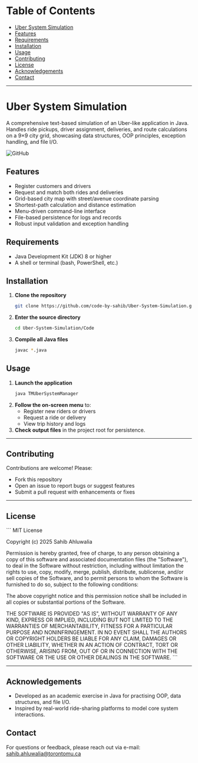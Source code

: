 # Table of Contents
- [Uber System Simulation](#uber-system-simulation)
- [Features](#features)
- [Requirements](#requirements)
- [Installation](#installation)
- [Usage](#usage)
- [Contributing](#contributing)
- [License](#license)
- [Acknowledgements](#acknowledgements)
- [Contact](#contact)

---

# Uber System Simulation
A comprehensive text-based simulation of an Uber-like application in Java.  
Handles ride pickups, driver assignment, deliveries, and route calculations on a 9×9 city grid, showcasing data structures, OOP principles, exception handling, and file I/O.  

![GitHub](https://img.shields.io/github/license/code-by-sahib/Uber-System-Simulation)

## Features
- Register customers and drivers  
- Request and match both rides and deliveries  
- Grid-based city map with street/avenue coordinate parsing  
- Shortest-path calculation and distance estimation  
- Menu-driven command-line interface  
- File-based persistence for logs and records  
- Robust input validation and exception handling  

## Requirements
- Java Development Kit (JDK) 8 or higher  
- A shell or terminal (bash, PowerShell, etc.)  

## Installation
1. **Clone the repository**  
   ```bash
   git clone https://github.com/code-by-sahib/Uber-System-Simulation.git
   ```
2. **Enter the source directory**  
   ```bash
   cd Uber-System-Simulation/Code
   ```
3. **Compile all Java files**  
   ```bash
   javac *.java
   ```

## Usage
1. **Launch the application**  
   ```bash
   java TMUberSystemManager
   ```
2. **Follow the on-screen menu** to:
   - Register new riders or drivers  
   - Request a ride or delivery  
   - View trip history and logs  
3. **Check output files** in the project root for persistence.

---

## Contributing
Contributions are welcome! Please:
- Fork this repository  
- Open an issue to report bugs or suggest features  
- Submit a pull request with enhancements or fixes  

---

## License
\`\`\`
MIT License

Copyright (c) 2025 Sahib Ahluwalia

Permission is hereby granted, free of charge, to any person obtaining a copy
of this software and associated documentation files (the "Software"), to deal
in the Software without restriction, including without limitation the rights
to use, copy, modify, merge, publish, distribute, sublicense, and/or sell
copies of the Software, and to permit persons to whom the Software is
furnished to do so, subject to the following conditions:

The above copyright notice and this permission notice shall 
be included in all copies or substantial portions of the Software.

THE SOFTWARE IS PROVIDED "AS IS", WITHOUT WARRANTY OF ANY KIND, 
EXPRESS OR IMPLIED, INCLUDING BUT NOT LIMITED TO THE WARRANTIES 
OF MERCHANTABILITY, FITNESS FOR A PARTICULAR PURPOSE AND NONINFRINGEMENT. 
IN NO EVENT SHALL THE AUTHORS OR COPYRIGHT HOLDERS BE LIABLE FOR ANY CLAIM, 
DAMAGES OR OTHER LIABILITY, WHETHER IN AN ACTION OF CONTRACT, TORT OR OTHERWISE, 
ARISING FROM, OUT OF OR IN CONNECTION WITH THE SOFTWARE OR THE USE OR 
OTHER DEALINGS IN THE SOFTWARE.
\`\`\`

---

## Acknowledgements
- Developed as an academic exercise in Java for practising OOP, data structures, and file I/O.  
- Inspired by real-world ride-sharing platforms to model core system interactions.

## Contact
For questions or feedback, please reach out via e-mail: sahib.ahluwalia@torontomu.ca

